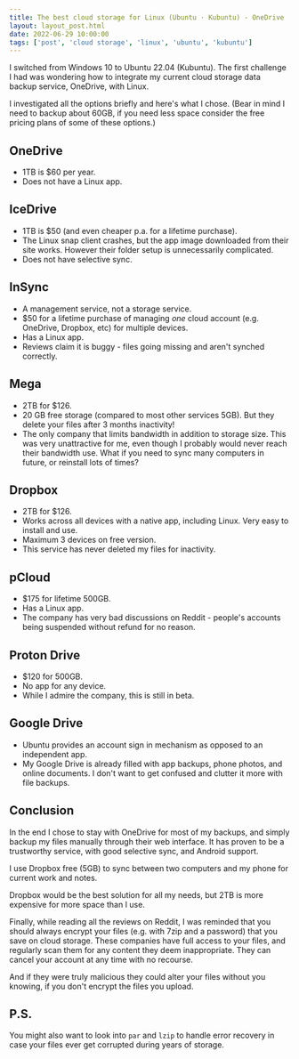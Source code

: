 ```yaml
---
title: The best cloud storage for Linux (Ubuntu · Kubuntu) - OneDrive · Dropbox · Mega · IceDrive · pCloud · InSync · ProtonDrive · Google Drive
layout: layout_post.html
date: 2022-06-29 10:00:00
tags: ['post', 'cloud storage', 'linux', 'ubuntu', 'kubuntu']
---
```


I switched from Windows 10 to Ubuntu 22.04 (Kubuntu).
The first challenge I had was wondering how to integrate my current cloud storage data backup service, OneDrive, with Linux.

I investigated all the options briefly and here's what I chose. (Bear in mind I need to backup about 60GB, if you need less space consider the free pricing plans of some of these options.)

## OneDrive
- 1TB is $60 per year.
- Does not have a Linux app.

## IceDrive
- 1TB is $50 (and even cheaper p.a. for a lifetime purchase).
- The Linux snap client crashes, but the app image downloaded from their site works. However their folder setup is unnecessarily complicated.
- Does not have selective sync.

## InSync
- A management service, not a storage service.
- $50 for a lifetime purchase of managing *one* cloud account (e.g. OneDrive, Dropbox, etc) for multiple devices.
- Has a Linux app.
- Reviews claim it is buggy - files going missing and aren't synched correctly.

## Mega
- 2TB for $126.
- 20 GB free storage (compared to most other services 5GB). But they delete your files after 3 months inactivity!
- The only company that limits bandwidth in addition to storage size. This was very unattractive for me, even though I probably would never reach their bandwidth use. What if you need to sync many computers in future, or reinstall lots of times?

## Dropbox
- 2TB for $126.
- Works across all devices with a native app, including Linux. Very easy to install and use.
- Maximum 3 devices on free version.
- This service has never deleted my files for inactivity.

## pCloud
- $175 for lifetime 500GB.
- Has a Linux app.
- The company has very bad discussions on Reddit - people's accounts being suspended without refund for no reason.

## Proton Drive
- $120 for 500GB.
- No app for any device.
- While I admire the company, this is still in beta.

## Google Drive
- Ubuntu provides an account sign in mechanism as opposed to an independent app.
- My Google Drive is already filled with app backups, phone photos, and online documents. I don't want to get confused and clutter it more with file backups.

## Conclusion
In the end I chose to stay with OneDrive for most of my backups, and simply backup my files manually through their web interface.
It has proven to be a trustworthy service, with good selective sync, and Android support.

I use Dropbox free (5GB) to sync between two computers and my phone for current work and notes.

Dropbox would be the best solution for all my needs, but 2TB is more expensive for more space than I use.

Finally, while reading all the reviews on Reddit, I was reminded that you should always encrypt your files (e.g. with 7zip and a password) that you save on cloud storage. These companies have full access to your files, and regularly scan them for any content they deem inappropriate. They can cancel your account at any time with no recourse.

And if they were truly malicious they could alter your files without you knowing, if you don't encrypt the files you upload.

## P.S.
You might also want to look into `par` and `lzip` to handle error recovery in case your files ever get corrupted during years of storage.
